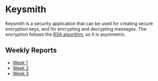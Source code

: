 # Keysmith

Keysmith is a security application that can be used for creating secure encryption keys, and for encrypting and decrypting messages.
The encryption follows the [RSA algorithm](https://en.wikipedia.org/wiki/RSA_(cryptosystem)), so it is asymmetric.

## Weekly Reports

* [Week 1](https://github.com/SiniCode/keysmith/blob/main/documentation/weekly_report_1.md)
* [Week 2](https://github.com/SiniCode/keysmith/blob/main/documentation/weekly_report_2.md)
* [Week 3](https://github.com/SiniCode/keysmith/blob/main/documentation/weekly_report_3.md)
